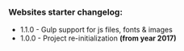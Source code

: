 ### Websites starter changelog:

* 1.1.0 - Gulp support for js files, fonts & images
* 1.0.0 - Project re-initialization **(from year 2017)**